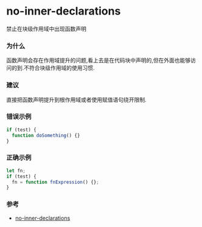 # no-inner-declarations

禁止在块级作用域中出现函数声明

### 为什么

函数声明会存在作用域提升的问题,看上去是在代码块中声明的,但在外面也能够访问的到.不符合块级作用域的使用习惯.

### 建议

直接把函数声明提升到根作用域或者使用赋值语句绕开限制.

### 错误示例

```js
if (test) {
  function doSomething() {}
}
```

### 正确示例

```js
let fn;
if (test) {
  fn = function fnExpression() {};
}
```

### 参考

- [no-inner-declarations](https://eslint.org/docs/rules/no-inner-declarations)
